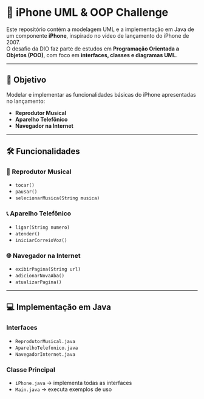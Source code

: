 # 📱 iPhone UML & OOP Challenge

Este repositório contém a modelagem UML e a implementação em Java de um componente **iPhone**, inspirado no vídeo de lançamento do iPhone de 2007.  
O desafio da DIO faz parte de estudos em **Programação Orientada a Objetos (POO)**, com foco em **interfaces, classes e diagramas UML**.

---

## 🚀 Objetivo

Modelar e implementar as funcionalidades básicas do iPhone apresentadas no lançamento:

- **Reprodutor Musical**
- **Aparelho Telefônico**
- **Navegador na Internet**

---

## 🛠️ Funcionalidades

### 🎵 Reprodutor Musical
- `tocar()`
- `pausar()`
- `selecionarMusica(String musica)`

### 📞 Aparelho Telefônico
- `ligar(String numero)`
- `atender()`
- `iniciarCorreioVoz()`

### 🌐 Navegador na Internet
- `exibirPagina(String url)`
- `adicionarNovaAba()`
- `atualizarPagina()`

---

## 💻 Implementação em Java

### Interfaces
- `ReprodutorMusical.java`
- `AparelhoTelefonico.java`
- `NavegadorInternet.java`

### Classe Principal
- `iPhone.java` → implementa todas as interfaces  
- `Main.java` → executa exemplos de uso
